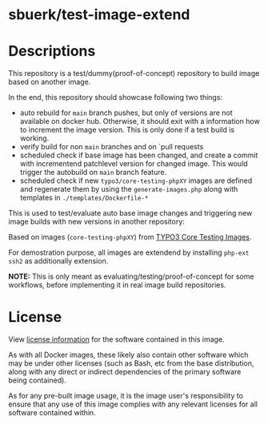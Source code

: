 sbuerk/test-image-extend
========================

# Descriptions

This repository is a test/dummy(proof-of-concept) repository to build image based on another image.

In the end, this repository should showcase following two things:

* auto rebuild for `main` branch pushes, but only of versions are not available
  on docker hub. Otherwise, it should exit with a information how to increment
  the image version. This is only done if a test build is working.
* verify build for non `main` branches and on `pull requests
* scheduled check if base image has been changed, and create a commit with
  incrementend patchlevel version for changed image. This would trigger the
  autobuild on `main` branch feature.
* scheduled check if new `typo3/core-testing-phpXY` images are defined and
  regenerate them by using the `generate-images.php` along with templates
  in `./templates/Dockerfile-*`

This is used to test/evaluate auto base image changes and triggering
new image builds with new versions in another repository:

Based on images (`core-testing-phpXY`) from [TYPO3 Core Testing Images](https://git.typo3.org/typo3/CI/testing-infrastructure/-/tree/main/docker-images).

For demostration purpose, all images are extendend by installing `php-ext ssh2` as
additionally extension.

**NOTE:** This is only meant as evaluating/testing/proof-of-concept for some workflows,
before implementing it in real image build repositories.

# License

View [license information](http://php.net/license/) for the software contained in this image.

As with all Docker images, these likely also contain other software which may be under other
licenses (such as Bash, etc from the base distribution, along with any direct or indirect
dependencies of the primary software being contained).

As for any pre-built image usage, it is the image user's responsibility to ensure that any
use of this image complies with any relevant licenses for all software contained within.